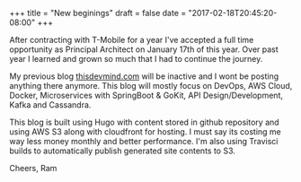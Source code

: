 +++
title = "New beginings"
draft = false
date = "2017-02-18T20:45:20-08:00"
+++

After contracting with T-Mobile for a year I've accepted a full time opportunity as Principal Architect on January 17th of this year. Over past year I learned and grown so much that I had to continue the journey. 

My previous blog [thisdevmind.com](http://www.thisdevmind.com) will be inactive and I wont be posting anything there anymore. This blog will mostly focus on 
DevOps, AWS Cloud, Docker, Microservices with SpringBoot & GoKit, API Design/Development, Kafka and Cassandra. 

This blog is built using Hugo with content stored in github repository and using AWS S3 along with cloudfront for hosting. I must say its costing me way less money monthly and better performance. I'm also using Travisci builds to automatically publish generated site contents to S3. 

Cheers,
Ram